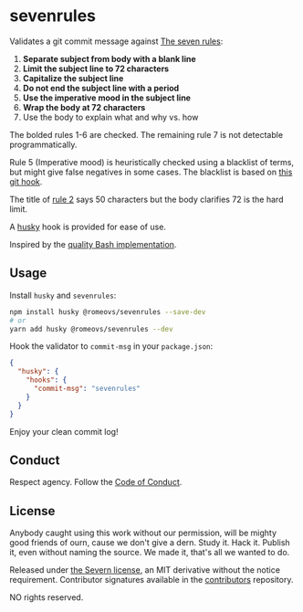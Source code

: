 # sevenrules

Validates a git commit message against [The seven rules](https://chris.beams.io/posts/git-commit/#seven-rules):

1. **Separate subject from body with a blank line**
1. **Limit the subject line to 72 characters**
1. **Capitalize the subject line**
1. **Do not end the subject line with a period**
1. **Use the imperative mood in the subject line**
1. **Wrap the body at 72 characters**
1. Use the body to explain what and why vs. how

The bolded rules 1-6 are checked. The remaining rule 7 is not detectable programmatically.

Rule 5 (Imperative mood) is heuristically checked using a blacklist of terms,
but might give false negatives in some cases. The blacklist is based on [this
git hook](https://github.com/tommarshall/git-good-commit).

The title of [rule 2](https://chris.beams.io/posts/git-commit/#limit-50) says 50
characters but the body clarifies 72 is the hard limit.

A [husky](https://github.com/typicode/husky) hook is provided for ease of use.

Inspired by the [quality Bash implementation](https://gitlab.com/silent.correspondent/commit-msg/blob/master/commit-msg.sh).

## Usage

Install `husky` and `sevenrules`:

```sh
npm install husky @romeovs/sevenrules --save-dev
# or
yarn add husky @romeovs/sevenrules --dev
```

Hook the validator to `commit-msg` in your `package.json`:

```JSON
{
  "husky": {
    "hooks": {
      "commit-msg": "sevenrules"
    }
  }
}
```

Enjoy your clean commit log!

## Conduct

Respect agency. Follow the [Code of Conduct](CODE_OF_CONDUCT.md).

## License

Anybody caught using this work without our permission, will be mighty good
friends of ourn, cause we don't give a dern. Study it. Hack it. Publish it, even
without naming the source. We made it, that's all we wanted to do.

Released under [the Severn license](LICENSE), an MIT derivative without the
notice requirement. Contributor signatures available in the
[contributors](https://github.com/severnway/contributors) repository.

NO rights reserved.